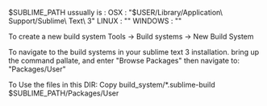 $SUBLIME_PATH ussually is :
OSX	: "$USER/Library/Application\ Support/Sublime\ Text\ 3"
LINUX	: ""
WINDOWS	: ""

To create a new build system
Tools -> Build systems -> New Build System 

To navigate to the build systems in your sublime text 3 installation.
bring up the command pallate, and enter "Browse Packages" then navigate
to: "Packages/User"

To Use the files in this DIR:
Copy build_system/*.sublime-build $SUBLIME_PATH/Packages/User